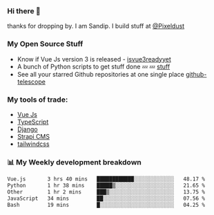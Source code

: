 ### Hi there 👋

thanks for dropping by.
I am Sandip. I build stuff at [@Pixeldust](github.com/pixeldust-in/)

###  **My Open Source Stuff**

 - Know if Vue Js version 3 is released -  [isvue3readyyet](https://github.com/sandiprb/isvue3readyyet)
 - A bunch of Python scripts to get stuff done 💤 💤 [stuff](https://github.com/sandiprb/stuff)
 - See all your starred Github repositories at one single place [github-telescope](https://github.com/sandiprb/github-telescope)



###  **My tools of trade:**
 - [Vue Js](https://github.com/vuejs/vue/)
 - [TypeScript](https://github.com/microsoft/TypeScript)
 - [Django](github.com/django/django)
 - [Strapi CMS](github.com/strapi/strapi)
 - [tailwindcss](https://github.com/tailwindlabs/tailwindcss)


###  📊 **My Weekly development breakdown**
<!--START_SECTION:waka-->

```txt
Vue.js       3 hrs 40 mins   ████████████░░░░░░░░░░░░░   48.17 %
Python       1 hr 38 mins    █████▒░░░░░░░░░░░░░░░░░░░   21.65 %
Other        1 hr 2 mins     ███▒░░░░░░░░░░░░░░░░░░░░░   13.75 %
JavaScript   34 mins         ██░░░░░░░░░░░░░░░░░░░░░░░   07.56 %
Bash         19 mins         █░░░░░░░░░░░░░░░░░░░░░░░░   04.25 %
```

<!--END_SECTION:waka-->
